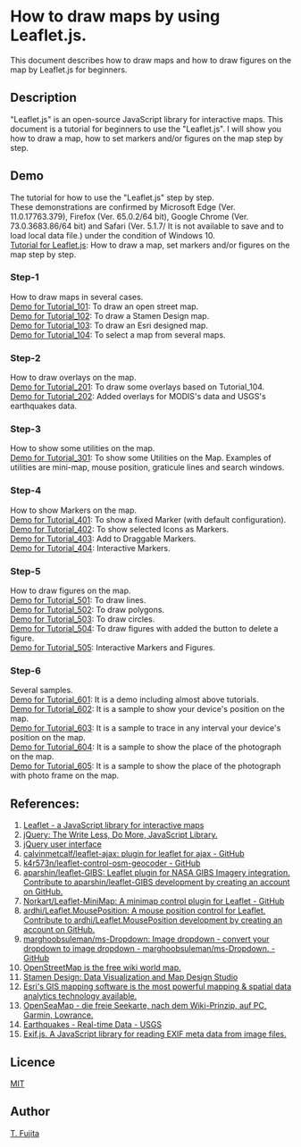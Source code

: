 # How to draw maps by using Leaflet.js.
This document describes how to draw maps and how to draw figures on the map by Leaflet.js for beginners.

## Description
"Leaflet.js" is an open-source JavaScript library for interactive maps. This document is a tutorial for beginners to use the "Leaflet.js". I will show you how to draw a map, how to set markers and/or figures on the map step by step. 

## Demo
The tutorial for how to use the "Leaflet.js" step by step.  
These demonstrations are confirmed by Microsoft Edge (Ver. 11.0.17763.379), Firefox (Ver. 65.0.2/64 bit), Google Chrome (Ver. 73.0.3683.86/64 bit) and Safari (Ver. 5.1.7/ It is not available to save and to load local data file.) under the condition of Windows 10.   
[Tutorial for Leaflet.js](https://to-fujita.github.io/Leaflet.JS_Tutorial/index.html): How to draw a map, set markers and/or figures on the map step by step. 

### Step-1
How to draw maps in several cases.  
[Demo for Tutorial_101](https://to-fujita.github.io/Leaflet.JS_Tutorial/Leaflet_Tutrial_101_EN.html): To draw an open street map.  
[Demo for Tutorial_102](https://to-fujita.github.io/Leaflet.JS_Tutorial/Leaflet_Tutrial_102_EN.html): To draw a Stamen Design map.  
[Demo for Tutorial_103](https://to-fujita.github.io/Leaflet.JS_Tutorial/Leaflet_Tutrial_103_EN.html): To draw an Esri designed map.  
[Demo for Tutorial_104](https://to-fujita.github.io/Leaflet.JS_Tutorial/Leaflet_Tutrial_104_EN.html): To select a map from several maps.  

### Step-2
How to draw overlays on the map.  
[Demo for Tutorial_201](https://to-fujita.github.io/Leaflet.JS_Tutorial/Leaflet_Tutrial_201_EN.html): To draw some overlays based on Tutorial_104.  
[Demo for Tutorial_202](https://to-fujita.github.io/Leaflet.JS_Tutorial/Leaflet_Tutrial_202_EN.html): Added overlays for MODIS's data and USGS's earthquakes data.  

### Step-3
How to show some utilities on the map.  
[Demo for Tutorial_301](https://to-fujita.github.io/Leaflet.JS_Tutorial/Leaflet_Tutrial_301_EN.html): To show some Utilities on the Map. Examples of utilities are mini-map, mouse position, graticule lines and search windows.   

### Step-4
How to show Markers on the map.  
[Demo for Tutorial_401](https://to-fujita.github.io/Leaflet.JS_Tutorial/Leaflet_Tutrial_401_EN.html): To show a fixed Marker (with default configuration).  
[Demo for Tutorial_402](https://to-fujita.github.io/Leaflet.JS_Tutorial/Leaflet_Tutrial_402_EN.html): To show selected Icons as Markers.  
[Demo for Tutorial_403](https://to-fujita.github.io/Leaflet.JS_Tutorial/Leaflet_Tutrial_403_EN.html): Add to Draggable Markers.  
[Demo for Tutorial_404](https://to-fujita.github.io/Leaflet.JS_Tutorial/Leaflet_Tutrial_404_EN.html): Interactive Markers.  

### Step-5
How to draw figures on the map.  
[Demo for Tutorial_501](https://to-fujita.github.io/Leaflet.JS_Tutorial/Leaflet_Tutrial_501_EN.html): To draw lines.  
[Demo for Tutorial_502](https://to-fujita.github.io/Leaflet.JS_Tutorial/Leaflet_Tutrial_502_EN.html): To draw polygons.  
[Demo for Tutorial_503](https://to-fujita.github.io/Leaflet.JS_Tutorial/Leaflet_Tutrial_503_EN.html): To draw circles.  
[Demo for Tutorial_504](https://to-fujita.github.io/Leaflet.JS_Tutorial/Leaflet_Tutrial_504_EN.html): To draw figures with added the button to delete a figure.  
[Demo for Tutorial_505](https://to-fujita.github.io/Leaflet.JS_Tutorial/Leaflet_Tutrial_505_EN.html): Interactive Markers and Figures.  

### Step-6
Several samples.  
[Demo for Tutorial_601](https://to-fujita.github.io/Leaflet.JS_Tutorial/Leaflet_Tutrial_601_EN.html): It is a demo including almost above tutorials.  
[Demo for Tutorial_602](https://to-fujita.github.io/Leaflet.JS_Tutorial/Leaflet_Tutrial_602_EN.html): It is a sample to show your device's position on the map.   
[Demo for Tutorial_603](https://to-fujita.github.io/Leaflet.JS_Tutorial/Leaflet_Tutrial_603_EN.html): It is a sample to trace in any interval your device's position on the map.  
[Demo for Tutorial_604](https://to-fujita.github.io/Leaflet.JS_Tutorial/Leaflet_Tutrial_604_EN.html): It is a sample to show the place of the photograph on the map.  
[Demo for Tutorial_605](https://to-fujita.github.io/Leaflet.JS_Tutorial/Leaflet_Tutrial_605_EN.html): It is a sample to show the place of the photograph with photo frame on the map.  

## References:
1. [Leaflet - a JavaScript library for interactive maps](https://leafletjs.com/)  
2. [jQuery: The Write Less, Do More, JavaScript Library.](https://jquery.com/)   
3. [jQuery user interface](https://jqueryui.com/)   
4. [calvinmetcalf/leaflet-ajax: plugin for leaflet for ajax - GitHub](https://github.com/calvinmetcalf/leaflet-ajax)   
5. [k4r573n/leaflet-control-osm-geocoder - GitHub](https://github.com/k4r573n/leaflet-control-osm-geocoder)   
6. [aparshin/leaflet-GIBS: Leaflet plugin for NASA GIBS Imagery integration. Contribute to aparshin/leaflet-GIBS development by creating an account on GitHub.](https://github.com/aparshin/leaflet-GIBS)   
7. [Norkart/Leaflet-MiniMap: A minimap control plugin for Leaflet - GitHub](https://github.com/Norkart/Leaflet-MiniMap)   
8. [ardhi/Leaflet.MousePosition: A mouse position control for Leaflet. Contribute to ardhi/Leaflet.MousePosition development by creating an account on GitHub.](https://github.com/ardhi/Leaflet.MousePosition)   
9. [marghoobsuleman/ms-Dropdown: Image dropdown - convert your dropdown to image dropdown - marghoobsuleman/ms-Dropdown. - GitHub](https://github.com/marghoobsuleman/ms-Dropdown)   
10. [OpenStreetMap is the free wiki world map.](https://www.openstreetmap.org/)   
11. [Stamen Design: Data Visualization and Map Design Studio](https://stamen.com/)   
12. [Esri's GIS mapping software is the most powerful mapping & spatial data analytics technology available.](https://www.esri.com/)   
13. [OpenSeaMap - die freie Seekarte, nach dem Wiki-Prinzip, auf PC, Garmin, Lowrance.](https://www.openseamap.org/)   
14. [Earthquakes - Real-time Data - USGS](https://www.usgs.gov/products/data-and-tools/real-time-data/earthquakes)   
15. [Exif.js. A JavaScript library for reading EXIF meta data from image files.](https://github.com/exif-js/exif-js)

## Licence
[MIT](https://github.com/tcnksm/tool/blob/master/LICENCE)

## Author
[T. Fujita](https://github.com/To-Fujita)
